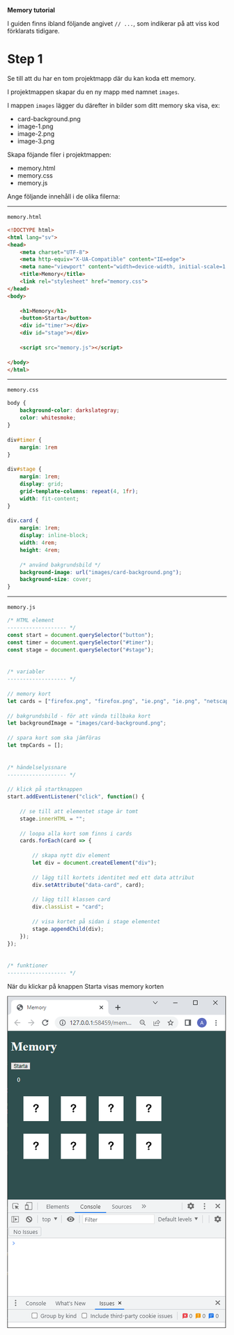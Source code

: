 **Memory tutorial**

I guiden finns ibland följande angivet `// ...`, som indikerar på att viss kod förklarats tidigare. 

# Step 1

Se till att du har en tom projektmapp där du kan koda ett memory.

I projektmappen skapar du en ny mapp med namnet `images`.

I mappen `images` lägger du därefter in bilder som ditt memory ska visa, ex:

- card-background.png
- image-1.png
- image-2.png
- image-3.png


Skapa föjande filer i projektmappen:
- memory.html
- memory.css
- memory.js
  

Ange följande innehåll i de olika filerna:

---

`memory.html`

```html
<!DOCTYPE html>
<html lang="sv">
<head>
    <meta charset="UTF-8">
    <meta http-equiv="X-UA-Compatible" content="IE=edge">
    <meta name="viewport" content="width=device-width, initial-scale=1.0">
    <title>Memory</title>
    <link rel="stylesheet" href="memory.css">
</head>
<body>

    <h1>Memory</h1>
    <button>Starta</button>
    <div id="timer"></div>
    <div id="stage"></div>

    <script src="memory.js"></script>

</body>
</html>
```

---

`memory.css`

```css
body {
    background-color: darkslategray;
    color: whitesmoke;
}

div#timer {
    margin: 1rem
}

div#stage {
    margin: 1rem;
    display: grid;
    grid-template-columns: repeat(4, 1fr);
    width: fit-content;
}

div.card {
    margin: 1rem;
    display: inline-block;
    width: 4rem;
    height: 4rem;

    /* använd bakgrundsbild */
    background-image: url("images/card-background.png");
    background-size: cover;
}

```

---

`memory.js`

```js
/* HTML element
------------------- */
const start = document.querySelector("button");
const timer = document.querySelector("#timer");
const stage = document.querySelector("#stage");


/* variabler
------------------- */

// memory kort
let cards = ["firefox.png", "firefox.png", "ie.png", "ie.png", "netscape.png", "netscape.png","safari.png", "safari.png"];

// bakgrundsbild - för att vända tillbaka kort
let backgroundImage = "images/card-background.png";

// spara kort som ska jämföras
let tmpCards = [];


/* händelselyssnare
------------------- */

// klick på startknappen
start.addEventListener("click", function() {

    // se till att elementet stage är tomt
    stage.innerHTML = "";

    // loopa alla kort som finns i cards
    cards.forEach(card => {

        // skapa nytt div element
        let div = document.createElement("div");

        // lägg till kortets identitet med ett data attribut
        div.setAttribute("data-card", card);

        // lägg till klassen card 
        div.classList = "card";

        // visa kortet på sidan i stage elementet
        stage.appendChild(div);
    });
});


/* funktioner
------------------- */

```

När du klickar på knappen Starta visas memory korten 

![Steg 1](tutorial-1.png)